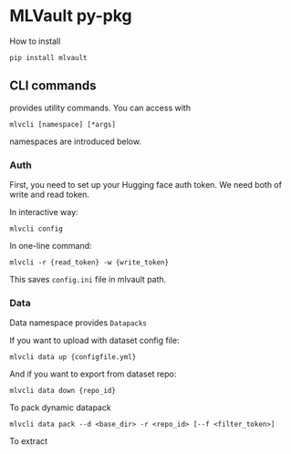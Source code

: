# MLVault py-pkg

How to install 

```
pip install mlvault
```

## CLI commands
provides utility commands.
You can access with 
```
mlvcli [namespace] [*args]
```

namespaces are introduced below.

### Auth

First, you need to set up your Hugging face auth token.
We need both of write and read token.

In interactive way:

```
mlvcli config
```

In one-line command:

```
mlvcli -r {read_token} -w {write_token}
```

This saves `config.ini` file in mlvault path.

### Data

Data namespace provides `Datapacks`

If you want to upload with dataset config file:

```
mlvcli data up {configfile.yml}
```

And if you want to export from dataset repo:

```
mlvcli data down {repo_id}
```

To pack dynamic datapack
```
mlvcli data pack --d <base_dir> -r <repo_id> [--f <filter_token>]
```

To extract 
